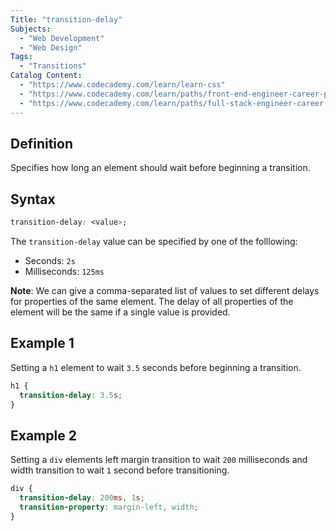 ```yaml
---
Title: "transition-delay"
Subjects:
  - "Web Development"
  - "Web Design"
Tags:
  - "Transitions"
Catalog Content:
  - "https://www.codecademy.com/learn/learn-css"
  - "https://www.codecademy.com/learn/paths/front-end-engineer-career-path"
  - "https://www.codecademy.com/learn/paths/full-stack-engineer-career-path"
---
```


## Definition 

Specifies how long an element should wait before beginning a transition. 

## Syntax

```css
transition-delay: <value>;
```

The `transition-delay` value can be specified by one of the folllowing:
- Seconds: `2s`
- Milliseconds: `125ms`

**Note**: We can give a comma-separated list of values to set different delays for properties of the same element. The delay of all properties of the element will be the same if a single value is provided. 

## Example 1

Setting a `h1` element to wait `3.5` seconds before beginning a transition.

```css
h1 {
  transition-delay: 3.5s; 
}
```

## Example 2

Setting a `div` elements left margin transition to wait `200` milliseconds and width transition to wait `1` second before transitioning.

```css
div {
  transition-delay: 200ms, 1s;
  transition-property: margin-left, width; 
}
```